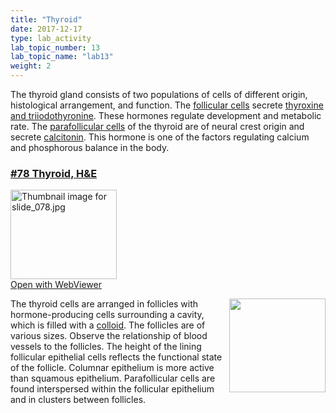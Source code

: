 ```yaml
---
title: "Thyroid"
date: 2017-12-17
type: lab_activity
lab_topic_number: 13
lab_topic_name: "lab13"
weight: 2
---
```

<div class="entrybody">
						<p>The thyroid gland consists of two populations of cells of different origin, histological arrangement, and function. The <u>follicular cells</u> secrete <u>thyroxine and triiodothyronine</u>. These hormones regulate development and metabolic rate. The <u>parafollicular cells</u> of the thyroid are of neural crest origin and secrete <u>calcitonin</u>. This hormone is one of the factors regulating calcium and phosphorous balance in the body.</p>

<h3><u><b>#78 Thyroid, <span class="caps">H&amp;E</span></b></u></h3>

<div class="thumbnail"> <a href="http://virtualslides.cumc.columbia.edu/78.svs/view.apml?" target="_blank"><img alt="Thumbnail image for slide_078.jpg" src="/assets/images/slide_078-thumb-170x143-1578.jpg" width="170" height="143" class="mt-image-left"></a><br><a href="http://virtualslides.cumc.columbia.edu/78.svs/view.apml?" target="_blank">Open with WebViewer</a></div>

<p><img src="/assets/images/78%20thyroid%20follicles.jpg" style="width:154px; height:150px; float:right;">The thyroid cells are arranged in follicles with hormone-producing cells surrounding a cavity, which is filled with a <u>colloid</u>. The follicles are of various sizes. Observe the relationship of blood vessels to the follicles. The height of the lining follicular epithelial cells reflects the functional state of the follicle. Columnar epithelium is more active than squamous epithelium. Parafollicular cells are found interspersed within the follicular epithelium and in clusters between follicles.</p>
						
						
</div>
